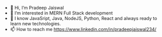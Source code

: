 - 👋 Hi, I’m Pradeep Jaiswal
- 👀 I’m interested in MERN Full Stack development
- 🌱 I know JavaSript, Java, NodeJS, Python, React and always ready to learn new technologies.
- 📫 How to reach me https://www.linkedin.com/in/pradeepjaiswal234/


<!---
PradeepK9/PradeepK9 is a ✨ special ✨ repository because its `README.md` (this file) appears on your GitHub profile.
You can click the Preview link to take a look at your changes.
--->
